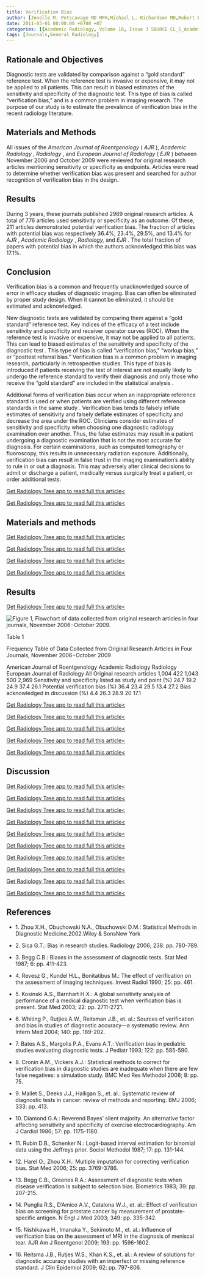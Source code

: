 ```yaml
---
title: Verification Bias
author: [Jonelle M. Petscavage MD MPH,Michael L. Richardson MD,Robert B. Carr MD]
date: 2011-03-01 00:00:00 +0700 +07
categories: [{Academic Radiology, Volume 18, Issue 3 SOURCE CL_S_AcademicRadiologyVolume18Issue3 1}]
tags: [Journals,General Radiology]
---
```

## Rationale and Objectives

Diagnostic tests are validated by comparison against a “gold standard” reference test. When the reference test is invasive or expensive, it may not be applied to all patients. This can result in biased estimates of the sensitivity and specificity of the diagnostic test. This type of bias is called “verification bias,” and is a common problem in imaging research. The purpose of our study is to estimate the prevalence of verification bias in the recent radiology literature.

## Materials and Methods

All issues of the _American Journal of Roentgenology_ ( _AJR_ ), _Academic Radiology_ , _Radiology_ , and _European Journal of Radiology_ ( _EJR_ ) between November 2006 and October 2009 were reviewed for original research articles mentioning sensitivity or specificity as endpoints. Articles were read to determine whether verification bias was present and searched for author recognition of verification bias in the design.

## Results

During 3 years, these journals published 2969 original research articles. A total of 776 articles used sensitivity or specificity as an outcome. Of these, 211 articles demonstrated potential verification bias. The fraction of articles with potential bias was respectively 36.4%, 23.4%, 29.5%, and 13.4% for _AJR_ , _Academic Radiology_ , _Radiology,_ and _EJR_ . The total fraction of papers with potential bias in which the authors acknowledged this bias was 17.1%.

## Conclusion

Verification bias is a common and frequently unacknowledged source of error in efficacy studies of diagnostic imaging. Bias can often be eliminated by proper study design. When it cannot be eliminated, it should be estimated and acknowledged.

New diagnostic tests are validated by comparing them against a “gold standard” reference test. Key indices of the efficacy of a test include sensitivity and specificity and receiver operator curves (ROC). When the reference test is invasive or expensive, it may not be applied to all patients. This can lead to biased estimates of the sensitivity and specificity of the diagnostic test . This type of bias is called “verification bias,” “workup bias,” or “posttest referral bias.” Verification bias is a common problem in imaging research, particularly in retrospective studies. This type of bias is introduced if patients receiving the test of interest are not equally likely to undergo the reference standard to verify their diagnosis and only those who receive the “gold standard” are included in the statistical analysis .

Additional forms of verification bias occur when an inappropriate reference standard is used or when patients are verified using different reference standards in the same study . Verification bias tends to falsely inflate estimates of sensitivity and falsely deflate estimates of specificity and decrease the area under the ROC. Clinicians consider estimates of sensitivity and specificity when choosing one diagnostic radiology examination over another. Thus, the false estimates may result in a patient undergoing a diagnostic examination that is not the most accurate for diagnosis. For certain examinations, such as computed tomography or fluoroscopy, this results in unnecessary radiation exposure. Additionally, verification bias can result in false trust in the imaging examination’s ability to rule in or out a diagnosis. This may adversely alter clinical decisions to admit or discharge a patient, medically versus surgically treat a patient, or order additional tests.

[Get Radiology Tree app to read full this article<](https://clinicalpub.com/app)

[Get Radiology Tree app to read full this article<](https://clinicalpub.com/app)

## Materials and methods

[Get Radiology Tree app to read full this article<](https://clinicalpub.com/app)

[Get Radiology Tree app to read full this article<](https://clinicalpub.com/app)

[Get Radiology Tree app to read full this article<](https://clinicalpub.com/app)

[Get Radiology Tree app to read full this article<](https://clinicalpub.com/app)

## Results

[Get Radiology Tree app to read full this article<](https://clinicalpub.com/app)

![Figure 1, Flowchart of data collected from original research articles in four journals, November 2006−October 2009.](https://storage.googleapis.com/dl.dentistrykey.com/clinical/VerificationBias/0_1s20S1076633210005726.jpg)

Table 1


Frequency Table of Data Collected from Original Research Articles in Four Journals, November 2006−October 2009


American Journal of Roentgenology Academic Radiology Radiology European Journal of Radiology All Original research articles 1,004 422 1,043 500 2,969 Sensitivity and specificity listed as study end point (%) 24.7 19.2 24.9 37.4 26.1 Potential verification bias (%) 36.4 23.4 29.5 13.4 27.2 Bias acknowledged in discussion (%) 4.4 26.3 28.9 20 17.1

[Get Radiology Tree app to read full this article<](https://clinicalpub.com/app)

[Get Radiology Tree app to read full this article<](https://clinicalpub.com/app)

[Get Radiology Tree app to read full this article<](https://clinicalpub.com/app)

[Get Radiology Tree app to read full this article<](https://clinicalpub.com/app)

[Get Radiology Tree app to read full this article<](https://clinicalpub.com/app)

## Discussion

[Get Radiology Tree app to read full this article<](https://clinicalpub.com/app)

[Get Radiology Tree app to read full this article<](https://clinicalpub.com/app)

[Get Radiology Tree app to read full this article<](https://clinicalpub.com/app)

[Get Radiology Tree app to read full this article<](https://clinicalpub.com/app)

[Get Radiology Tree app to read full this article<](https://clinicalpub.com/app)

[Get Radiology Tree app to read full this article<](https://clinicalpub.com/app)

[Get Radiology Tree app to read full this article<](https://clinicalpub.com/app)

[Get Radiology Tree app to read full this article<](https://clinicalpub.com/app)

[Get Radiology Tree app to read full this article<](https://clinicalpub.com/app)

[Get Radiology Tree app to read full this article<](https://clinicalpub.com/app)

## References

- 1\. Zhou X.H., Obuchowski N.A., Obuchowski D.M.: Statistical Methods in Diagnostic Medicine.2002.Wiley & SonsNew York


- 2\. Sica G.T.: Bias in research studies. Radiology 2006; 238: pp. 780-789.


- 3\. Begg C.B.: Biases in the assessment of diagnostic tests. Stat Med 1987; 6: pp. 411-423.


- 4\. Revesz G., Kundel H.L., Bonitatibus M.: The effect of verification on the assessment of imaging techniques. Invest Radiol 1990; 25: pp. 461.


- 5\. Kosinski A.S., Barnhart H.X.: A global sensitivity analysis of performance of a medical diagnostic test when verification bias is present. Stat Med 2003; 22: pp. 2711-2721.


- 6\. Whiting P., Rutjies A.W., Reitsman J.B., et. al.: Sources of verification and bias in studies of diagnostic accuracy—a systematic review. Ann Intern Med 2004; 140: pp. 189-202.


- 7\. Bates A.S., Margolis P.A., Evans A.T.: Verification bias in pediatric studies evaluating diagnostic tests. J Pediatr 1993; 122: pp. 585-590.


- 8\. Cronin A.M., Vickers A.J.: Statistical methods to correct for verification bias in diagnostic studies are inadequate when there are few false negatives: a simulation study. BMC Med Res Methodol 2008; 8: pp. 75.


- 9\. Mallet S., Deeks J.J., Halligan S., et. al.: Systematic review of diagnostic tests in cancer: review of methods and reporting. BMJ 2006; 333: pp. 413.


- 10\. Diamond G.A.: Reverend Bayes’ silent majority. An alternative factor affecting sensitivity and specificity of exercise electrocardiography. Am J Cardiol 1986; 57: pp. 1175-1180.


- 11\. Rubin D.B., Schenker N.: Logit-based interval estimation for binomial data using the Jeffreys prior. Sociol Methodol 1987; 17: pp. 131-144.


- 12\. Harel O., Zhou X.H.: Multiple imputation for correcting verification bias. Stat Med 2006; 25: pp. 3769-3786.


- 13\. Begg C.B., Greenes R.A.: Assessment of diagnostic tests when disease verification is subject to selection bias. Biometrics 1983; 39: pp. 207-215.


- 14\. Punglia R.S., D’Amico A.V., Catalona W.J., et. al.: Effect of verification bias on screening for prostate cancer by measurement of prostate-specific antigen. N Engl J Med 2003; 349: pp. 335-342.


- 15\. Nishikawa H., Imanaka Y., Sekimoto M., et. al.: Influence of verification bias on the assessment of MRI in the diagnosis of meniscal tear. AJR Am J Roentgenol 2009; 193: pp. 1596-1602.


- 16\. Reitsma J.B., Rutjes W.S., Khan K.S., et. al.: A review of solutions for diagnostic accuracy studies with an imperfect or missing reference standard. J Clin Epidemiol 2009; 62: pp. 797-806.